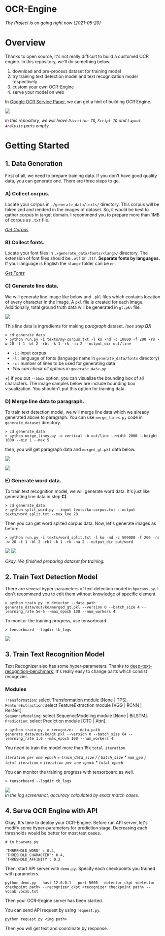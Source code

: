 # OCR-Engine

_The Project is on going right now (2021-05-20)_

# Overview

Thanks to open source, it's not really difficult to build a customed OCR engine. In this repository, we'll do something below.

1. download and pre-process dataset for training model
2. try training text detection model and text recognization model respectively
3. custom your own OCR-Engine
4. serve your model on web

In [Google OCR Service Paper](https://das2018.cvl.tuwien.ac.at/media/filer_public/85/fd/85fd4698-040f-45f4-8fcc-56d66533b82d/das2018_short_papers.pdf#page=23), we can get a hint of building OCR Engine.

![](https://www.dropbox.com/s/zjkvt6cm3pv2f7x/google_ocr_structure.jpg?raw=1)

_In this repository, we will leave `Direction ID`, `Script ID` and `Layout Analysis` parts empty._

# Getting Started

## 1. Data Generation

First of all, we need to prepare training data. If you don't have good quality data, you can generate one. There are three steps to go.

### A) Collect corpus.

Locate your corpus in `./generate_data/texts/` directory. This corpus will be tokenized and renderd in the images of dataset. So, it would be best to gather corpus in target domain.
I recommend you to prepare more than 1MB of corpus as `.txt` file.

_[Get Corpus](https://lionbridge.ai/datasets/the-best-25-datasets-for-natural-language-processing/)_

### B) Collect fonts.

Locate your font files in `./generate_data/fonts/<lang>/` directory. The extension of font files should be `.otf` or `.ttf`. **Separate fonts by languages.** If your language is English the `<lang>` folder can be `en`.

_[Get Fonts](https://www.dafont.com/)_

### C) Generate line data.

We will generate line image like below and `.pkl` files which contains location of every character in the image. A `pkl` file is created for each image. Additionally, total ground truth data will be generated in `gt.pkl` file.

![](https://www.dropbox.com/s/a95xi3xszdq5qlo/generated_line_0.jpg?raw=1)

This line data is ingredients for making _paragraph_ dataset. _(see step **D)**)_

```
> cd generate_data
> python run.py -i texts/my-corpus.txt -l ko -nd -c 10000 -f 200 -rs -w 20 -t 1 -bl 2 -rbl -k 1 -rk -na 2 --output_dir out/line
```

- `-i` : input corpus
- `-l` : language of fonts (language name in `generate_data/fonts` directory)
- `-c` : number of lines to be used for generating data
- _You can check all options in `generate_data.py`_

+) If you put `--bbox` option, you can visualize the bounding box of all characters. The image samples below are include bounding box visualization. You shouldn't put this option for training data.

### D) Merge line data to paragraph.

To train text detection model, we will merge line data which we already generated above to paragraph. You can use `merge_lines.py` code in `generate_dataset` directory.

```
> cd generate_data
> python merge_lines.py -o vertical -b out/line --width 2000 --height 1000 --min 1 --max 5
```

then, you will get paragraph data and `merged_gt.pkl` data below.

![](https://www.dropbox.com/s/m06dnj5m85y5zwy/generated_1.jpg?raw=1)

![](https://www.dropbox.com/s/5v90hlyuafqibj4/generated_0.jpg?raw=1)

### E) Generate word data.

To train text recognition model, we will generate word data. It's just like generating line data in step **C)**. 

```
> cd generate_data
> python split_word.py --input texts/ko-corpus.txt --output texts/word_split.txt --max_lne 20
```

Then you can get word splited corpus data. Now, let's generate images as before. 

```
> python run.py -i texts/word_split.txt -l ko -nd -c 500000 -f 200 -rs -w 20 -t 1 -bl 2 -rbl -k 1 -rk -na 2 --output_dir out/word
```
![](https://www.dropbox.com/s/09ef5wilkaak8xm/generated_word_sample_0.jpg?raw=1)
![](https://www.dropbox.com/s/3xvj1pctwv8qbu6/generated_word_sample_1.jpg?raw=1)

_Okay. We finished preparing dataset for training._

## 2. Train Text Detection Model

There are several hyper-parameters of text detection model in `hparams.py`. I don't recommend you to edit them without knowledge of specific element.

```
> python train.py -m detector --data_path generate_data/out/ko/merged_gt.pkl --version 0 --batch_size 4 --learning_rate 5e-5 --max_epoch 100 --num_workers 4
```

To monitor the training progress, use tensorboard.

```
> tensorboard --logdir tb_logs
```

![](https://www.dropbox.com/s/dxky1qf1oz83v20/craft_train_log.jpg?raw=1)

## 3. Train Text Recognition Model

Text Recognizer also has some hyper-parameters. Thanks to [deep-text-recognition-benchmark](https://github.com/clovaai/deep-text-recognition-benchmark), It's really easy to change parts which consist recognzier. 

### Modules

`Transformation`: select Transformation module [None | TPS].  
`FeatureExtraction`: select FeatureExtraction module [VGG | RCNN | ResNet].  
`SequenceModeling`: select SequenceModeling module [None | BiLSTM].  
`Prediction`: select Prediction module [CTC | Attn].  

```
> python train.py -m recognizer --data_path generate_data/out/ko/gt.pkl --version 0 --batch_size 64 --learning_rate 1.0 --max_epoch 100 --num_workers 4
```

You need to train the model more than 15k `total iteration`.  

_`iteration per one epoch` = `train_data_size` / ( `batch_size` * `num_gpu` )_  
_`total iteration` = `iteration per one epoch` * `total epoch`_  

You can monitor the training progress with tensorboard as well.  

```
> tensorboard --logdir tb_logs
```

![](https://www.dropbox.com/s/4ye357otthla0c9/DTR_train_log.jpg?raw=1)  
_In the log screenshot, accuracy calculated by exact match cases._  

## 4. Serve OCR Engine with API

Okay, It's time to deploy your OCR-Engine. Before run API server, let's modify some hyper-parameters for prediction stage. Decreasing each thresholds would be better for most test cases.

```
# in hparams.py

'THRESHOLD_WORD' : 0.4,
'THRESHOLD_CHARACTER': 0.4,
'THRESHOLD_AFFINITY': 0.2
```

Then, start API server with `demo.py`. Specify each checkpoints you trained with parameters.

```
python demo.py --host 12.0.0.1 --port 5000 --detector_ckpt <detector checkpoint path> --recognizer_ckpt <recognizer checkpoint path> --vocab vocab.txt
```

Then your OCR-Engine server has been started. 

You can send API request by using `request.py`.

```
python request.py <img path>
```

Then you will get text and coordinate by response.
